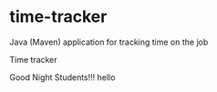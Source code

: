 # time-tracker
Java (Maven) application for tracking time on the job

Time tracker

Good Night Students!!! 
hello
